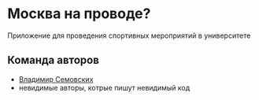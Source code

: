 # Москва на проводе?

Приложение для проведения спортивных мероприятий в университете

## Команда авторов

- [Владимир Семовских](https://github.com/mne17let)
- невидимые авторы, котрые пишут невидимый код
